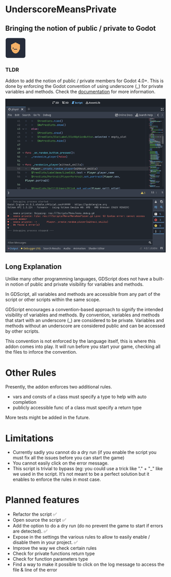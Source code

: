 # UnderscoreMeansPrivate

## Bringing the notion of public / private to Godot

![Icon](icon.png)

### TLDR
Addon to add the notion of public / private members for Godot 4.0+. This is done by enforcing the Godot convention of using underscore (_) for private variables and methods. Check the [documentation](Documentation.md) for more information.


![Preview](preview.png)

## Long Explanation

Unlike many other programming languages, GDScript does not have a built-in notion of public and private visibility for variables and methods.

In GDScript, all variables and methods are accessible from any part of the script or other scripts within the same scope.

GDScript encourages a convention-based approach to signify the intended visibility of variables and methods. By convention, variables and methods that start with an underscore (_) are considered to be private. Variables and methods without an underscore are considered public and can be accessed by other scripts.

This convention is not enforced by the language itself, this is where this addon comes into play. It will run before you start your game, checking all the files to inforce the convention.

# Other Rules

Presently, the addon enforces two additional rules.
* vars and consts of a class must specify a type to help with auto completion
* publicly accessible func of a class must specify a return type

More tests might be added in the future.

# Limitations

* Currently sadly you cannot do a dry run (if you enable the script you must fix all the issues before you can start the game)
* You cannot easily click on the error message.
* This script is trivial to bypass (eg: you could use a trick like "." + "_" like we used in the script. It’s not meant to be a perfect solution but it enables to enforce the rules in most case.

# Planned features

* Refactor the script ✅
* Open source the script ✅
* Add the option to do a dry run (do no prevent the game to start if errors are detected). ✅
* Expose in the settings the various rules to allow to easily enable / disable them in your project. ✅
* Improve the way we check certain rules
* Check for private functions return type
* Check for function parameters type
* Find a way to make it possible to click on the log message to access the file & line of the error
